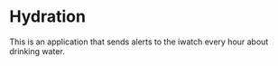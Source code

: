 # Hydration
This is an application that sends alerts to the iwatch every hour about drinking water.
